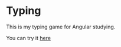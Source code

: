 # Typing

This is my typing game for Angular studying.

You can try it [here](https://typing-game-amber.vercel.app/)
